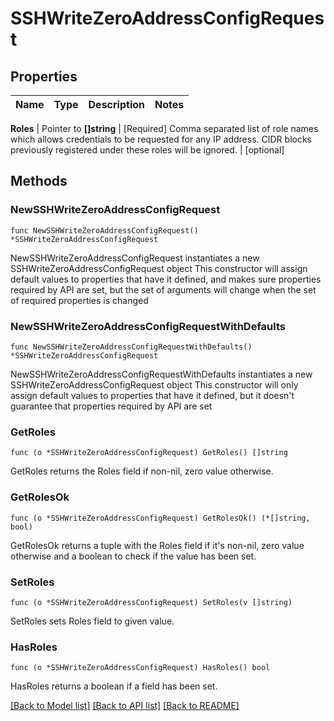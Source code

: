 # SSHWriteZeroAddressConfigRequest


## Properties

Name | Type | Description | Notes
------------ | ------------- | ------------- | -------------


**Roles** | Pointer to **[]string** | [Required] Comma separated list of role names which allows credentials to be requested for any IP address. CIDR blocks previously registered under these roles will be ignored. | [optional] 



## Methods


### NewSSHWriteZeroAddressConfigRequest

`func NewSSHWriteZeroAddressConfigRequest() *SSHWriteZeroAddressConfigRequest`

NewSSHWriteZeroAddressConfigRequest instantiates a new SSHWriteZeroAddressConfigRequest object
This constructor will assign default values to properties that have it defined,
and makes sure properties required by API are set, but the set of arguments
will change when the set of required properties is changed

### NewSSHWriteZeroAddressConfigRequestWithDefaults

`func NewSSHWriteZeroAddressConfigRequestWithDefaults() *SSHWriteZeroAddressConfigRequest`

NewSSHWriteZeroAddressConfigRequestWithDefaults instantiates a new SSHWriteZeroAddressConfigRequest object
This constructor will only assign default values to properties that have it defined,
but it doesn't guarantee that properties required by API are set


### GetRoles

`func (o *SSHWriteZeroAddressConfigRequest) GetRoles() []string`

GetRoles returns the Roles field if non-nil, zero value otherwise.

### GetRolesOk

`func (o *SSHWriteZeroAddressConfigRequest) GetRolesOk() (*[]string, bool)`

GetRolesOk returns a tuple with the Roles field if it's non-nil, zero value otherwise
and a boolean to check if the value has been set.

### SetRoles

`func (o *SSHWriteZeroAddressConfigRequest) SetRoles(v []string)`

SetRoles sets Roles field to given value.


### HasRoles

`func (o *SSHWriteZeroAddressConfigRequest) HasRoles() bool`

HasRoles returns a boolean if a field has been set.









[[Back to Model list]](../README.md#documentation-for-models) [[Back to API list]](../README.md#documentation-for-api-endpoints) [[Back to README]](../README.md)


